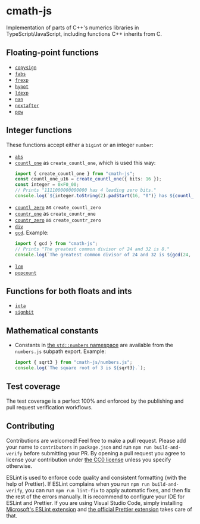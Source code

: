 # cmath-js
Implementation of parts of C++'s numerics libraries in TypeScript/JavaScript, including functions C++ inherits from C.

## Floating-point functions
- [`copysign`](https://en.cppreference.com/w/c/numeric/math/copysign)
- [`fabs`](https://en.cppreference.com/w/c/numeric/math/fabs)
- [`frexp`](https://en.cppreference.com/w/c/numeric/math/frexp)
- [`hypot`](https://en.cppreference.com/w/cpp/numeric/math/hypot)
- [`ldexp`](https://en.cppreference.com/w/c/numeric/math/ldexp)
- [`nan`](https://en.cppreference.com/w/c/numeric/math/nan)
- [`nextafter`](https://en.cppreference.com/w/c/numeric/math/nextafter)
- [`pow`](https://en.cppreference.com/w/c/numeric/math/pow)

## Integer functions
These functions accept either a `bigint` or an integer `number`:
- [`abs`](https://en.cppreference.com/w/c/numeric/math/abs)
- [`countl_one`](https://en.cppreference.com/w/cpp/numeric/countl_one) as `create_countl_one`, which is used this way:
	```ts
	import { create_countl_one } from "cmath-js";
	const countl_one_u16 = create_countl_one({ bits: 16 });
	const integer = 0xF0_00;
	// Prints "1111000000000000 has 4 leading zero bits."
	console.log(`${integer.toString(2).padStart(16, "0")} has ${countl_one_u16(integer)} leading one bits.`);
	```
- [`countl_zero`](https://en.cppreference.com/w/cpp/numeric/countl_zero) as `create_countl_zero`
- [`countr_one`](https://en.cppreference.com/w/cpp/numeric/countr_one) as `create_countr_one`
- [`countr_zero`](https://en.cppreference.com/w/cpp/numeric/countr_zero) as `create_countr_zero`
- [`div`](https://en.cppreference.com/w/cpp/numeric/math/div)
- [`gcd`](https://en.cppreference.com/w/cpp/numeric/gcd). Example:
	```ts
	import { gcd } from "cmath-js";
	// Prints "The greatest common divisor of 24 and 32 is 8."
	console.log(`The greatest common divisor of 24 and 32 is ${gcd(24, 32)}.`);
	```
- [`lcm`](https://en.cppreference.com/w/cpp/numeric/lcm)
- [`popcount`](https://en.cppreference.com/w/cpp/numeric/popcount)

## Functions for both floats and ints
- [`iota`](https://en.cppreference.com/w/cpp/algorithm/iota)
- [`signbit`](https://en.cppreference.com/w/c/numeric/math/signbit)

## Mathematical constants
- Constants in [the `std::numbers` namespace](https://en.cppreference.com/w/cpp/numeric/constants) are available from the `numbers.js` subpath export. Example:
	```ts
	import { sqrt3 } from "cmath-js/numbers.js";
	console.log(`The square root of 3 is ${sqrt3}.`);
	```

## Test coverage
The test coverage is a perfect 100% and enforced by the publishing and pull request verification workflows.

## Contributing
Contributions are welcomed! Feel free to make a pull request. Please add your name to `contributors` in `package.json` and run `npm run build-and-verify` before submitting your PR. By opening a pull request you agree to license your contribution under [the CC0 license](https://creativecommons.org/publicdomain/zero/1.0/legalcode.en#legal-code-title) unless you specify otherwise.

ESLint is used to enforce code quality and consistent formatting (with the help of Prettier). If ESLint complains when you run `npm run build-and-verify`, you can run `npm run lint-fix` to apply automatic fixes, and then fix the rest of the errors manually. It is recommend to configure your IDE for ESLint and Prettier. If you are using Visual Studio Code, simply installing [Microsoft's ESLint extension](https://marketplace.visualstudio.com/items?itemName=dbaeumer.vscode-eslint) and [the official Prettier extension](https://marketplace.visualstudio.com/items?itemName=esbenp.prettier-vscode) takes care of that.
